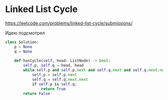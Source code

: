 # Linked List Cycle

https://leetcode.com/problems/linked-list-cycle/submissions/

Идею подсмотрел

```python
class Solution:
    p = None
    q = None
    
    def hasCycle(self, head: ListNode) -> bool:
        self.p, self.q = head, head
        while self.p and self.p.next and self.q.next and self.q.next.next:
            self.p = self.p.next
            self.q = self.q.next.next
            if self.p is self.q:
                return True
        return False
```

